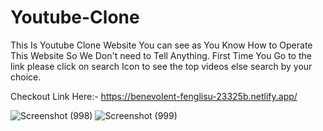 # Youtube-Clone

         

This Is Youtube Clone Website You can see as You Know How to Operate This Website So We Don't need to Tell Anything.
First Time You Go to the link please click on search Icon to see the top videos else search by your choice.

Checkout Link Here:- https://benevolent-fenglisu-23325b.netlify.app/

![Screenshot (998)](https://user-images.githubusercontent.com/104290715/189981914-949ef8e3-5650-4c9c-8d85-9fb525fffdb9.png)
![Screenshot (999)](https://user-images.githubusercontent.com/104290715/189981924-d0fdb81b-032d-42b2-b1d9-9e4715500765.png)
